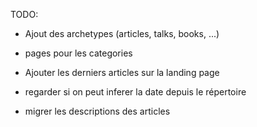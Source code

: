 TODO:
- Ajout des archetypes (articles, talks, books, ...)
- pages pour les categories
- Ajouter les derniers articles sur la landing page

- regarder si on peut inferer la date depuis le répertoire

- migrer les descriptions des articles
